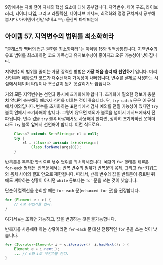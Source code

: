 9장에서는 자바 언어 자체의 핵심 요소에 대해 공부합니다. 지역변수, 제어 구조, 라이브러리, 테이터 타입, 그리고 리플렉션, 네이티브 메서드, 최적화와 명명 규치까지 공부해봅시다. 아이템이 정말 많네요 ^^;; 올림픽 봐야되는데



## 아이템 57. 지역변수의 범위를 최소화하라

"클래스와 멤버의 접근 권한을 최소화하라"는 아이템 15와 일맥상통합니다. 지역변수의 유효 범위를 최소화하면 코드 가독성과 유지보수성이 좋아지고 오류 가능성이 낮아집니다. 

지역변수의 범위를 줄이는 가장 강력한 방법은 **가장 처음 승리 때 선언하기** 입니다. 미리 선언부터 해놓으면 코드가 어수선해져 가독성이 나빠집니다. 변수를 실제로 사용하는 시점에서 데이터 타입이나 초깃값이 뭔기 헷갈리기도 쉽습니다.

거의 모든 지역변수는 선언과 동시에 초기화해야 합니다. 초기화에 필요한 정보가 충분치 않다면 충분해질 때까지 선언을 미루는 것이 좋습니다. 단, `try-catch` 문은 이 규칙에서 예외입니다. 변수를 초기화하는 표현식에서 검사 예외를 던질 가능성이 있다면 `try` 블록 안에서 초기화해야 합니다. 그렇지 않으면 예외가 블록을 넘어서 메서드에까지 전파됩니다. 변수 값을 `try` 블록 바깥에서도 사용해야 한다면, 정확히 초기화하진 못하더라도 `try` 블록 앞에서 선언해야 합니다. 이런 식으로요.

``` java
	Class<? extends Set<String>> cl = null;
	try {
        cl = (Class<? extends Set<String>>) 
            Class.forName(args[0]);
    }
```



반복문은 독특한 방식으로 변수 범위를 최소화해줍니다. 예전의 `for` 형태든 새로운 `for-each` 형태든, 반복문에서는 반복 변수의 범위가 반복문의 몸체, 그리고 `for` 키워드와 몸체 사이의 괄호 안으로 제한됩니다. 따라서, 반복 변수의 값을 반복문이 종료된 뒤에도 써야하는 상황이 아니면 `while` 문보다는 `for` 문을 쓰는 것이 낫습니다.



단순히 컬렉션을 순회할 때는 `for-each` 문(`enhanced for` 문)을 권장합니다. 

``` java
for (Element e : c) {
    // e로 무언가를 한다.
}
```

여기서 `e`는 조회만 가능하고, 값을 변경하는 것은 불가능합니다.



반복자를 사용해야 하는 상황이라면 `for-each` 문 대신 전통적인 `for` 문을 쓰는 것이 낫습니다.

``` java
for (Iterator<Element> i = c.iterator(); i.hasNext(); ) {
    Element e = i.next();
    ... // e와 i로 무언가를 한다.
}
```

